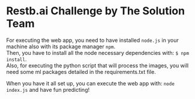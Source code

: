 # Restb.ai Challenge by The Solution Team

For executing the web app, you need to have installed `node.js` in your machine also with its package manager `npm`.\
Then, you have to install all the node necessary dependencies with: `$ npm install`.\
Also, for executing the python script that will process the images, you will need some ml packages detailed in the requirements.txt file.

When you have it all set up, you can execute the web app with: `node index.js` and have fun predicting!
